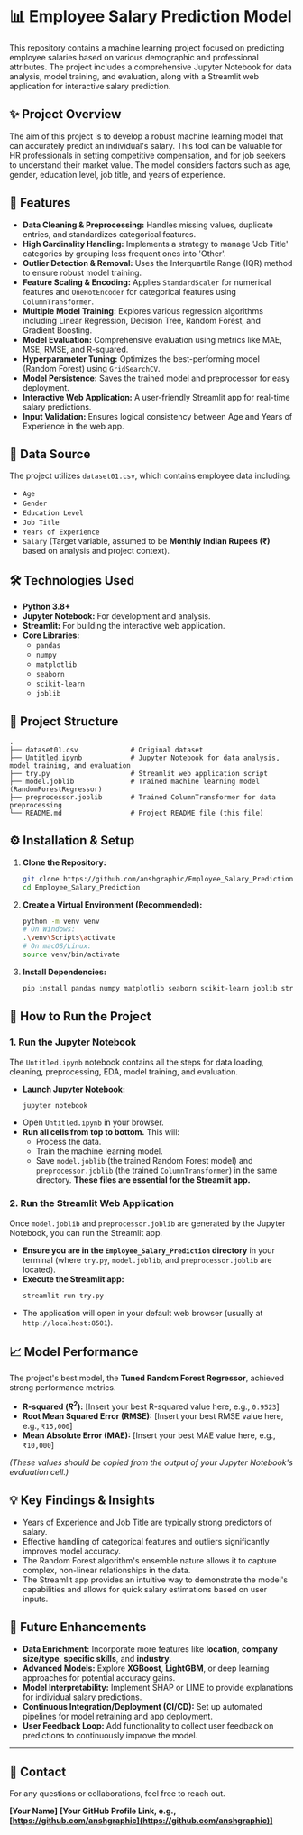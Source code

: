 # 📊 Employee Salary Prediction Model

This repository contains a machine learning project focused on predicting employee salaries based on various demographic and professional attributes. The project includes a comprehensive Jupyter Notebook for data analysis, model training, and evaluation, along with a Streamlit web application for interactive salary prediction.

## ✨ Project Overview

The aim of this project is to develop a robust machine learning model that can accurately predict an individual's salary. This tool can be valuable for HR professionals in setting competitive compensation, and for job seekers to understand their market value. The model considers factors such as age, gender, education level, job title, and years of experience.

## 🚀 Features

* **Data Cleaning & Preprocessing:** Handles missing values, duplicate entries, and standardizes categorical features.
* **High Cardinality Handling:** Implements a strategy to manage 'Job Title' categories by grouping less frequent ones into 'Other'.
* **Outlier Detection & Removal:** Uses the Interquartile Range (IQR) method to ensure robust model training.
* **Feature Scaling & Encoding:** Applies `StandardScaler` for numerical features and `OneHotEncoder` for categorical features using `ColumnTransformer`.
* **Multiple Model Training:** Explores various regression algorithms including Linear Regression, Decision Tree, Random Forest, and Gradient Boosting.
* **Model Evaluation:** Comprehensive evaluation using metrics like MAE, MSE, RMSE, and R-squared.
* **Hyperparameter Tuning:** Optimizes the best-performing model (Random Forest) using `GridSearchCV`.
* **Model Persistence:** Saves the trained model and preprocessor for easy deployment.
* **Interactive Web Application:** A user-friendly Streamlit app for real-time salary predictions.
* **Input Validation:** Ensures logical consistency between Age and Years of Experience in the web app.

## 💾 Data Source

The project utilizes `dataset01.csv`, which contains employee data including:
* `Age`
* `Gender`
* `Education Level`
* `Job Title`
* `Years of Experience`
* `Salary` (Target variable, assumed to be **Monthly Indian Rupees (₹)** based on analysis and project context).

## 🛠️ Technologies Used

* **Python 3.8+**
* **Jupyter Notebook:** For development and analysis.
* **Streamlit:** For building the interactive web application.
* **Core Libraries:**
    * `pandas`
    * `numpy`
    * `matplotlib`
    * `seaborn`
    * `scikit-learn`
    * `joblib`

## 📂 Project Structure

```
.
├── dataset01.csv             # Original dataset
├── Untitled.ipynb            # Jupyter Notebook for data analysis, model training, and evaluation
├── try.py                    # Streamlit web application script
├── model.joblib              # Trained machine learning model (RandomForestRegressor)
├── preprocessor.joblib       # Trained ColumnTransformer for data preprocessing
└── README.md                 # Project README file (this file)
```

## ⚙️ Installation & Setup

1.  **Clone the Repository:**
    ```bash
    git clone https://github.com/anshgraphic/Employee_Salary_Prediction.git
    cd Employee_Salary_Prediction
    ```

2.  **Create a Virtual Environment (Recommended):**
    ```bash
    python -m venv venv
    # On Windows:
    .\venv\Scripts\activate
    # On macOS/Linux:
    source venv/bin/activate
    ```

3.  **Install Dependencies:**
    ```bash
    pip install pandas numpy matplotlib seaborn scikit-learn joblib streamlit nltk
    ```

## 🚀 How to Run the Project

### 1. Run the Jupyter Notebook

The `Untitled.ipynb` notebook contains all the steps for data loading, cleaning, preprocessing, EDA, model training, and evaluation.

* **Launch Jupyter Notebook:**
    ```bash
    jupyter notebook
    ```
* Open `Untitled.ipynb` in your browser.
* **Run all cells from top to bottom.** This will:
    * Process the data.
    * Train the machine learning model.
    * Save `model.joblib` (the trained Random Forest model) and `preprocessor.joblib` (the trained `ColumnTransformer`) in the same directory. **These files are essential for the Streamlit app.**

### 2. Run the Streamlit Web Application

Once `model.joblib` and `preprocessor.joblib` are generated by the Jupyter Notebook, you can run the Streamlit app.

* **Ensure you are in the `Employee_Salary_Prediction` directory** in your terminal (where `try.py`, `model.joblib`, and `preprocessor.joblib` are located).
* **Execute the Streamlit app:**
    ```bash
    streamlit run try.py
    ```
* The application will open in your default web browser (usually at `http://localhost:8501`).

## 📈 Model Performance

The project's best model, the **Tuned Random Forest Regressor**, achieved strong performance metrics.

* **R-squared ($R^2$):** [Insert your best R-squared value here, e.g., `0.9523`]
* **Root Mean Squared Error (RMSE):** [Insert your best RMSE value here, e.g., `₹15,000`]
* **Mean Absolute Error (MAE):** [Insert your best MAE value here, e.g., `₹10,000`]

*(These values should be copied from the output of your Jupyter Notebook's evaluation cell.)*

## 💡 Key Findings & Insights

* Years of Experience and Job Title are typically strong predictors of salary.
* Effective handling of categorical features and outliers significantly improves model accuracy.
* The Random Forest algorithm's ensemble nature allows it to capture complex, non-linear relationships in the data.
* The Streamlit app provides an intuitive way to demonstrate the model's capabilities and allows for quick salary estimations based on user inputs.

## 🔮 Future Enhancements

* **Data Enrichment:** Incorporate more features like **location**, **company size/type**, **specific skills**, and **industry**.
* **Advanced Models:** Explore **XGBoost**, **LightGBM**, or deep learning approaches for potential accuracy gains.
* **Model Interpretability:** Implement SHAP or LIME to provide explanations for individual salary predictions.
* **Continuous Integration/Deployment (CI/CD):** Set up automated pipelines for model retraining and app deployment.
* **User Feedback Loop:** Add functionality to collect user feedback on predictions to continuously improve the model.

---

## 📧 Contact

For any questions or collaborations, feel free to reach out.

**[Your Name]**
**[Your GitHub Profile Link, e.g., [https://github.com/anshgraphic](https://github.com/anshgraphic)]**
